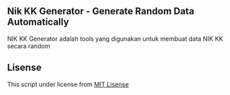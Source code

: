 ## Nik KK Generator - Generate Random Data Automatically

NIK KK Generator adalah tools yang digunakan untuk membuat data NIK KK secara random

## Lisense

This script under license from <a href="https://github.com/muhaiminmuh/nik_kk_generator/blob/master/LICENSE">MIT Lisense</a>